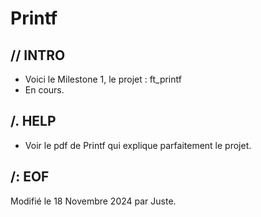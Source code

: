# Printf

## // INTRO

* Voici le Milestone 1, le projet : ft_printf 
* En cours.

## /. HELP

* Voir le pdf de Printf qui explique parfaitement le projet.

##	/: EOF

Modifié le 18 Novembre 2024 par Juste.<br>
